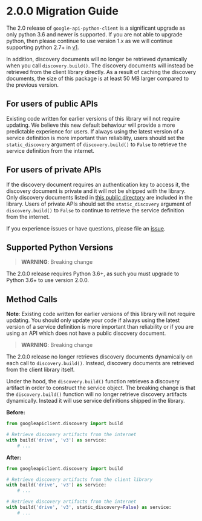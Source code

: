 # 2.0.0 Migration Guide

The 2.0 release of `google-api-python-client` is a significant upgrade as only
python 3.6 and newer is supported. If you are not able to upgrade python, then
please continue to use version 1.x as we will continue supporting python 2.7+ in
[v1](https://github.com/googleapis/google-api-python-client/tree/v1).

In addition, discovery documents will no longer be retrieved dynamically when
you call  `discovery.build()`. The discovery documents will instead be retrieved
from the client library directly. As a result of caching the discovery
documents, the size of this package is at least 50 MB larger compared to the
previous version.


For users of public APIs
------------------------
Existing code written for earlier versions of this library will not require
updating. We believe this new default behaviour will provide a more predictable
experience for users. If always using the latest version of a service definition
is more important than reliability, users should set the `static_discovery`
argument of `discovery.build()` to `False` to retrieve the service definition
from the internet.

For users of private APIs
-------------------------
If the discovery document requires an authentication key to access it, the
discovery document is private and it will not be shipped with the library.
Only discovery documents listed in [this public directory](https://www.googleapis.com/discovery/v1/apis/)
are included in the library. Users of private APIs should set the
`static_discovery` argument of `discovery.build()` to `False` to continue to
retrieve the service definition from the internet.

If you experience issues or have questions, please file an [issue](https://github.com/googleapis/google-api-python-client/issues).

## Supported Python Versions

> **WARNING**: Breaking change

The 2.0.0 release requires Python 3.6+, as such you must upgrade to Python 3.6+
to use version 2.0.0.

## Method Calls

**Note**: Existing code written for earlier versions of this library will not
require updating. You should only update your code if always using the latest
version of a service definition is more important than reliability or if you
are using an API which does not have a public discovery document.

> **WARNING**: Breaking change

The 2.0.0 release no longer retrieves discovery documents dynamically on each
call to `discovery.build()`. Instead, discovery documents are retrieved from
the client library itself.

Under the hood, the `discovery.build()` function retrieves a discovery artifact
in order to construct the service object. The breaking change is that the
`discovery.build()` function will no longer retrieve discovery artifacts
dynamically. Instead it will use service definitions shipped in the library.


**Before:**
```py
from googleapiclient.discovery import build

# Retrieve discovery artifacts from the internet
with build('drive', 'v3') as service:
    # ...
```

**After:**
```py
from googleapiclient.discovery import build

# Retrieve discovery artifacts from the client library
with build('drive', 'v3') as service:
    # ...

# Retrieve discovery artifacts from the internet
with build('drive', 'v3', static_discovery=False) as service:
    # ...
```
